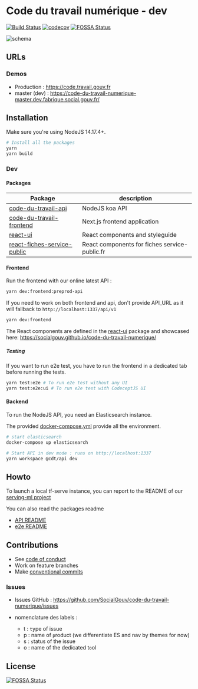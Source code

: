 # Code du travail numérique - dev

[![Build Status](https://travis-ci.com/SocialGouv/code-du-travail-numerique.svg?branch=master)](https://travis-ci.com/SocialGouv/code-du-travail-numerique)
[![codecov](https://codecov.io/gh/SocialGouv/code-du-travail-numerique/branch/master/graph/badge.svg)](https://codecov.io/gh/SocialGouv/code-du-travail-numerique)
[![FOSSA Status](https://app.fossa.io/api/projects/git%2Bgithub.com%2FSocialGouv%2Fcode-du-travail-numerique.svg?type=shield)](https://app.fossa.io/projects/git%2Bgithub.com%2FSocialGouv%2Fcode-du-travail-numerique?ref=badge_shield)

![schema](./schema.png)

## URLs

### Demos

- Production : <https://code.travail.gouv.fr>
- master (dev) : <https://code-du-travail-numerique-master.dev.fabrique.social.gouv.fr/>

## Installation

Make sure you're using NodeJS 14.17.4+.

```sh
# Install all the packages
yarn
yarn build
```

### Dev

#### Packages

| Package                                                              | description                                   |
| -------------------------------------------------------------------- | --------------------------------------------- |
| [code-du-travail-api](./packages/code-du-travail-api)                | NodeJS koa API                                |
| [code-du-travail-frontend](./packages/code-du-travail-frontend)      | Next.js frontend application                  |
| [react-ui](./packages/react-ui)                                      | React components and styleguide               |
| [react-fiches-service-public](./packages/react-fiche-service-public) | React components for fiches service-public.fr |

#### Frontend

Run the frontend with our online latest API :

```sh
yarn dev:frontend:preprod-api
```

If you need to work on both frontend and api, don't provide API_URL as it will fallback to `http://localhost:1337/api/v1`

```sh
yarn dev:frontend
```

The React components are defined in the [react-ui](./packages/react-ui) package and showcased here: <https://socialgouv.github.io/code-du-travail-numerique/>

##### Testing

If you want to run e2e test, you have to run the frontend in a dedicated tab before running the tests.

```sh
yarn test:e2e # To run e2e test without any UI
yarn test:e2e:ui # To run e2e test with CodeceptJS UI
```

#### Backend

To run the NodeJS API, you need an Elasticsearch instance.

The provided [docker-compose.yml](./docker-compose.yml) provide all the environment.

```sh
# start elasticsearch
docker-compose up elasticsearch

# Start API in dev mode : runs on http://localhost:1337
yarn workspace @cdt/api dev
```

## Howto

To launch a local tf-serve instance, you can report to the README of our [serving-ml project](https://github.com/SocialGouv/serving-ml#using-a-tensorflow-model-with-tensorflowserving)

You can also read the packages readme

- [API README](./packages/code-du-travail-api/README.md)
- [e2e README](./packages/code-du-travail-frontend-e2e/README.md)

## Contributions

- See [code of conduct](./CODE_OF_CONDUCT.md)
- Work on feature branches
- Make [conventional commits](https://github.com/conventional-changelog/conventional-changelog)

### Issues

- Issues GitHub : <https://github.com/SocialGouv/code-du-travail-numerique/issues>
- nomenclature des labels :

  - t : `t`ype of issue
  - p : name of `p`roduct (we differentiate ES and nav by themes for now)
  - s : `s`tatus of the issue
  - o : name of the dedicated t`o`ol

## License

[![FOSSA Status](https://app.fossa.io/api/projects/git%2Bgithub.com%2FSocialGouv%2Fcode-du-travail-numerique.svg?type=large)](https://app.fossa.io/projects/git%2Bgithub.com%2FSocialGouv%2Fcode-du-travail-numerique?ref=badge_large)
